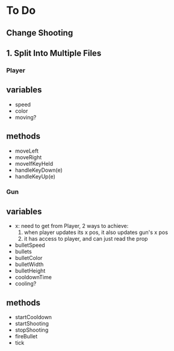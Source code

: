 # To Do

## Change Shooting

## 1. Split Into Multiple Files

### Player

## variables
  - speed
  - color
  - moving?

## methods
  - moveLeft
  - moveRight
  - moveIfKeyHeld
  - handleKeyDown(e)
  - handleKeyUp(e)

### Gun
## variables
  - x: need to get from Player, 2 ways to achieve:
    1. when player updates its x pos, it also updates gun's x pos
    2. it has access to player, and can just read the prop
  - bulletSpeed
  - bullets
  - bulletColor
  - bulletWidth
  - bulletHeight
  - cooldownTime
  - cooling?

## methods
  - startCooldown
  - startShooting
  - stopShooting
  - fireBullet
  - tick